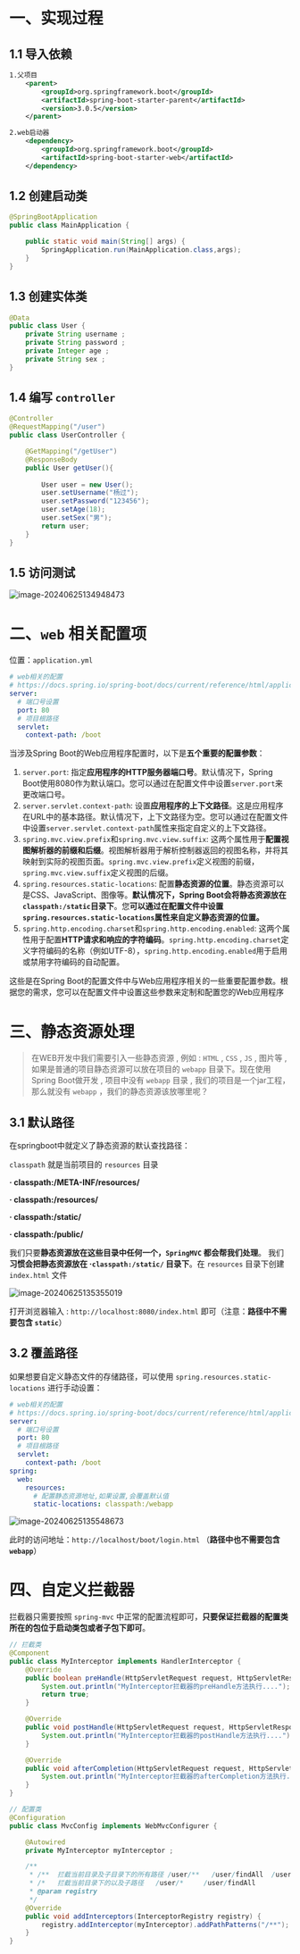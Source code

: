 # 一、实现过程

## 1.1 导入依赖

```xml
1.父项目
    <parent>
        <groupId>org.springframework.boot</groupId>
        <artifactId>spring-boot-starter-parent</artifactId>
        <version>3.0.5</version>
    </parent>

2.web启动器
    <dependency>
        <groupId>org.springframework.boot</groupId>
        <artifactId>spring-boot-starter-web</artifactId>
    </dependency>
```

## 1.2 创建启动类

```java
@SpringBootApplication
public class MainApplication {

    public static void main(String[] args) {
        SpringApplication.run(MainApplication.class,args);
    }
}
```

## 1.3 创建实体类

```java
@Data
public class User {
    private String username ;
    private String password ;
    private Integer age ;
    private String sex ;
}
```

## 1.4 编写 `controller` 

```java
@Controller
@RequestMapping("/user")
public class UserController {

    @GetMapping("/getUser")
    @ResponseBody
    public User getUser(){
        
        User user = new User();
        user.setUsername("杨过");
        user.setPassword("123456");
        user.setAge(18);
        user.setSex("男");
        return user;
    }
}
```

## 1.5 访问测试

![image-20240625134948473](03.springBoot整合springMVC.assets/image-20240625134948473.png)

# 二、`web` 相关配置项

位置：`application.yml`

```yaml
# web相关的配置
# https://docs.spring.io/spring-boot/docs/current/reference/html/application-properties.html#appendix.application-properties.server
server:
  # 端口号设置
  port: 80
  # 项目根路径
  servlet:
    context-path: /boot
```

当涉及Spring Boot的Web应用程序配置时，以下是**五个重要的配置参数**：

1.  `server.port`: 指定**应用程序的HTTP服务器端口号**。默认情况下，Spring Boot使用8080作为默认端口。您可以通过在配置文件中设置`server.port`来更改端口号。
2.  `server.servlet.context-path`: 设置**应用程序的上下文路径**。这是应用程序在URL中的基本路径。默认情况下，上下文路径为空。您可以通过在配置文件中设置`server.servlet.context-path`属性来指定自定义的上下文路径。
3.  `spring.mvc.view.prefix`和`spring.mvc.view.suffix`: 这两个属性用于**配置视图解析器的前缀和后缀**。视图解析器用于解析控制器返回的视图名称，并将其映射到实际的视图页面。`spring.mvc.view.prefix`定义视图的前缀，`spring.mvc.view.suffix`定义视图的后缀。
4.  `spring.resources.static-locations`: 配置**静态资源的位置**。静态资源可以是CSS、JavaScript、图像等。**默认情况下，Spring Boot会将静态资源放在`classpath:/static`目录下**。您**可以通过在配置文件中设置`spring.resources.static-locations`属性来自定义静态资源的位置。**
5.  `spring.http.encoding.charset`和`spring.http.encoding.enabled`: 这两个属性用于配置**HTTP请求和响应的字符编码**。`spring.http.encoding.charset`定义字符编码的名称（例如UTF-8），`spring.http.encoding.enabled`用于启用或禁用字符编码的自动配置。

这些是在Spring Boot的配置文件中与Web应用程序相关的一些重要配置参数。根据您的需求，您可以在配置文件中设置这些参数来定制和配置您的Web应用程序

# 三、静态资源处理

> 在WEB开发中我们需要引入一些静态资源 , 例如 : `HTML` , `CSS` , `JS` , 图片等 , 如果是普通的项目静态资源可以放在项目的 `webapp` 目录下。现在使用Spring Boot做开发 , 项目中没有 `webapp` 目录 , 我们的项目是一个jar工程，那么就没有 `webapp` ，我们的静态资源该放哪里呢？

## 3.1 默认路径

在springboot中就定义了静态资源的默认查找路径：

`classpath` 就是当前项目的 `resources` 目录

**· classpath:/META-INF/resources/**

**· classpath:/resources/**

**· classpath:/static/**

**· classpath:/public/**

我们只要**静态资源放在这些目录中任何一个，`SpringMVC` 都会帮我们处理**。 我们**习惯会把静态资源放在 ·`classpath:/static/` 目录下**。在 `resources` 目录下创建 `index.html` 文件

![image-20240625135355019](03.springBoot整合springMVC.assets/image-20240625135355019.png)

打开浏览器输入 : `http://localhost:8080/index.html` 即可（注意：**路径中不需要包含 `static`**）

## 3.2 覆盖路径

如果想要自定义静态文件的存储路径，可以使用 `spring.resources.static-locations` 进行手动设置：

```yaml
# web相关的配置
# https://docs.spring.io/spring-boot/docs/current/reference/html/application-properties.html#appendix.application-properties.server
server:
  # 端口号设置
  port: 80
  # 项目根路径
  servlet:
    context-path: /boot
spring:
  web:
    resources:
      # 配置静态资源地址,如果设置,会覆盖默认值
      static-locations: classpath:/webapp
```

![image-20240625135548673](03.springBoot整合springMVC.assets/image-20240625135548673.png)

此时的访问地址：`http://localhost/boot/login.html` （**路径中也不需要包含 `webapp`**）

# 四、自定义拦截器

拦截器只需要按照 `spring-mvc` 中正常的配置流程即可，**只要保证拦截器的配置类所在的包位于启动类包或者子包下即可**。

```java
// 拦截类
@Component
public class MyInterceptor implements HandlerInterceptor {
    @Override
    public boolean preHandle(HttpServletRequest request, HttpServletResponse response, Object handler) throws Exception {
        System.out.println("MyInterceptor拦截器的preHandle方法执行....");
        return true;
    }

    @Override
    public void postHandle(HttpServletRequest request, HttpServletResponse response, Object handler, ModelAndView modelAndView) throws Exception {
        System.out.println("MyInterceptor拦截器的postHandle方法执行....");
    }

    @Override
    public void afterCompletion(HttpServletRequest request, HttpServletResponse response, Object handler, Exception ex) throws Exception {
        System.out.println("MyInterceptor拦截器的afterCompletion方法执行....");
    }
}

```

```java
// 配置类
@Configuration
public class MvcConfig implements WebMvcConfigurer {

    @Autowired
    private MyInterceptor myInterceptor ;

    /**
     * /**  拦截当前目录及子目录下的所有路径 /user/**   /user/findAll  /user/order/findAll
     * /*   拦截当前目录下的以及子路径   /user/*     /user/findAll
     * @param registry
     */
    @Override
    public void addInterceptors(InterceptorRegistry registry) {
        registry.addInterceptor(myInterceptor).addPathPatterns("/**");
    }
}
```

